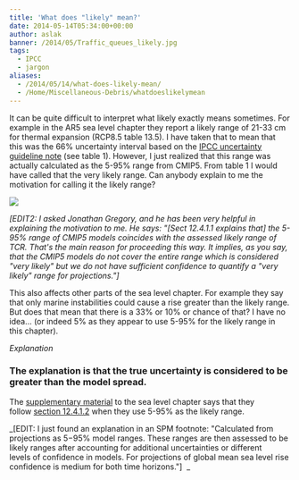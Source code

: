 ```yaml
---
title: 'What does "likely" mean?'
date: 2014-05-14T05:34:00+00:00
author: aslak
banner: /2014/05/Traffic_queues_likely.jpg
tags:
  - IPCC
  - jargon
aliases:
  - /2014/05/14/what-does-likely-mean/
  - /Home/Miscellaneous-Debris/whatdoeslikelymean
---
```

It can be quite difficult to interpret what likely exactly means sometimes. For example in the AR5 sea level chapter they report a likely range of 21-33 cm for thermal expansion (RCP8.5 table 13.5). I have taken that to mean that this was the 66% uncertainty interval based on the [IPCC uncertainty guideline note](http://www.ipcc.ch/pdf/supporting-material/uncertainty-guidance-note.pdf) (see table 1). However, I just realized that this range was actually calculated as the 5-95% range from CMIP5. From table 1 I would have called that the very likely range. Can anybody explain to me the motivation for calling it the likely range?

<!--more-->
![](/2016/02/likelihoodscale.png)

_[EDIT2: I asked Jonathan Gregory, and he has been very helpful in explaining the motivation to me. He says: "[Sect 12.4.1.1 explains that] the 5-95% range of CMIP5 models coincides with the assessed likely range of TCR. That's the main reason for proceeding this way. It implies, as you say, that the CMIP5 models do not cover the entire range which is considered "very likely" but we do not have sufficient confidence to quantify a "very likely" range for projections."]_

This also affects other parts of the sea level chapter. For example they say that only marine instabilities could cause a rise greater than the likely range. But does that mean that there is a 33% or 10% or chance of that? I have no idea... (or indeed 5% as they appear to use 5-95% for the likely range in this chapter).


_Explanation_

### The explanation is that the true uncertainty is considered to be greater than the model spread.

The [supplementary material](http://www.climatechange2013.org/images/report/WG1AR5_Ch13SM_FINAL.pdf) to the sea level chapter says that they follow [section 12.4.1.2](http://www.climatechange2013.org/images/report/WG1AR5_Chapter12_FINAL.pdf) when they use 5-95% as the likely range.

_[EDIT: I just found an explanation in an SPM footnote: "Calculated from projections as 5−95% model ranges. These ranges are then assessed to be likely ranges after accounting for additional uncertainties or different levels of confidence in models. For projections of global mean sea level rise confidence is medium for both time horizons."]  _
